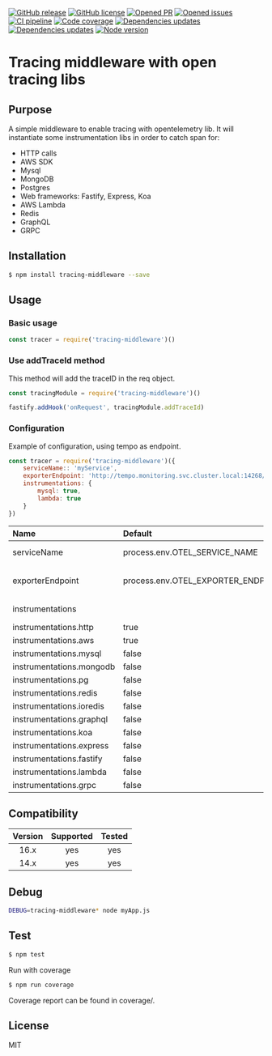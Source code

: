 [![GitHub release](https://img.shields.io/npm/v/tracing-middleware.svg)](https://github.com/VoodooTeam/tracing-middleware/releases/)
[![GitHub license](https://img.shields.io/github/license/VoodooTeam/tracing-middleware.svg)](https://github.com/VoodooTeam/tracing-middleware/blob/master/LICENSE)
[![Opened PR](https://img.shields.io/github/issues-pr-raw/VoodooTeam/tracing-middleware.svg)](https://github.com/VoodooTeam/tracing-middleware/pulls)
[![Opened issues](https://img.shields.io/github/issues/VoodooTeam/tracing-middleware.svg)](https://github.com/VoodooTeam/tracing-middleware/issues)
[![CI pipeline](https://img.shields.io/github/workflow/status/VoodooTeam/tracing-middleware/Node.js%20CI/main.svg)](https://github.com/VoodooTeam/tracing-middleware/actions?query=workflow%3A%22Node.js+CI%22)
[![Code coverage](https://img.shields.io/codecov/c/github/VoodooTeam/tracing-middleware.svg)](https://codecov.io/gh/VoodooTeam/tracing-middleware)
[![Dependencies updates](https://img.shields.io/david/VoodooTeam/tracing-middleware.svg)](https://github.com/VoodooTeam/tracing-middleware)
[![Dependencies updates](https://img.shields.io/david/dev/VoodooTeam/tracing-middleware.svg)](https://github.com/VoodooTeam/tracing-middleware)
[![Node version](https://img.shields.io/node/v-lts/tracing-middleware.svg)](https://github.com/VoodooTeam/tracing-middleware)

# Tracing middleware with open tracing libs

## Purpose

A simple middleware to enable tracing with opentelemetry lib.
It will instantiate some instrumentation libs in order to catch span for:
* HTTP calls
* AWS SDK
* Mysql
* MongoDB
* Postgres
* Web frameworks: Fastify, Express, Koa
* AWS Lambda
* Redis
* GraphQL
* GRPC

## Installation

```bash
$ npm install tracing-middleware --save
```

## Usage

### Basic usage
```javascript
const tracer = require('tracing-middleware')()

```

### Use addTraceId method
This method will add the traceID in the req object.
```javascript
const tracingModule = require('tracing-middleware')()

fastify.addHook('onRequest', tracingModule.addTraceId)

```

### Configuration
Example of configuration, using tempo as endpoint.
```javascript
const tracer = require('tracing-middleware')({
    serviceName:: 'myService',
    exporterEndpoint: 'http://tempo.monitoring.svc.cluster.local:14268/api/traces',
    instrumentations: {
        mysql: true,
        lambda: true
    }
})

```

| Name                       | Default                            | Description                 |
|:---------------------------|:-----------------------------------|:----------------------------|
| serviceName                | process.env.OTEL_SERVICE_NAME      | Your service's name         |
| exporterEndpoint           | process.env.OTEL_EXPORTER_ENDPOINT | The opentelemetry endpoint  |
| instrumentations           |                                    | List of instrumentations    |
| instrumentations.http      | true                               |                             |
| instrumentations.aws       | true                               |                             |
| instrumentations.mysql     | false                              |                             |
| instrumentations.mongodb   | false                              |                             |
| instrumentations.pg        | false                              |                             |
| instrumentations.redis     | false                              |                             |
| instrumentations.ioredis   | false                              |                             |
| instrumentations.graphql   | false                              |                             |
| instrumentations.koa       | false                              |                             |
| instrumentations.express   | false                              |                             |
| instrumentations.fastify   | false                              |                             |
| instrumentations.lambda    | false                              |                             |
| instrumentations.grpc      | false                              |                             |

## Compatibility


| Version       | Supported     | Tested         |
|:-------------:|:-------------:|:--------------:|
| 16.x          | yes           | yes            |
| 14.x          | yes           | yes            |

## Debug
```bash
DEBUG=tracing-middleware* node myApp.js
```

## Test

```bash
$ npm test
```

Run with coverage

```bash
$ npm run coverage
```

Coverage report can be found in coverage/.

## License

MIT

